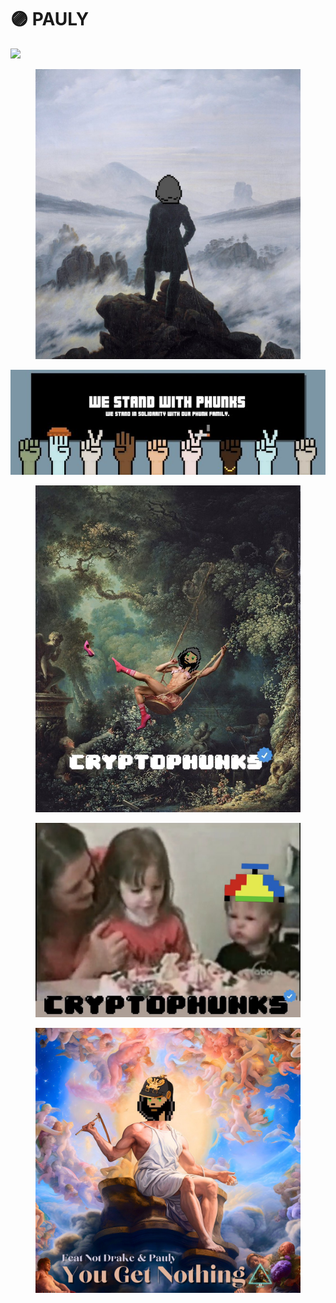 # 🟣 PAULY

![](<../../.gitbook/assets/image (12) (2).png>)

<figure><img src="../../.gitbook/assets/FqzvFs7aIAA8SkR.jpeg" alt=""><figcaption></figcaption></figure>

![](../../.gitbook/assets/image.png)

<figure><img src="../../.gitbook/assets/FSHAr3hWYAQHkxx (1).jpeg" alt=""><figcaption></figcaption></figure>

<figure><img src="../../.gitbook/assets/Fpw4vWdWYAIQXUt.jpeg" alt=""><figcaption></figcaption></figure>

<figure><img src="../../.gitbook/assets/FxedSyfWIAA_2Mg.jpeg" alt=""><figcaption></figcaption></figure>
